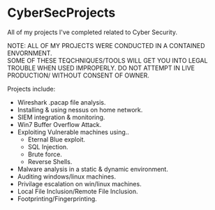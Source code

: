 # CyberSecProjects
All of my projects I've completed related to Cyber Security.


NOTE: ALL OF MY PROJECTS WERE CONDUCTED IN A CONTAINED ENVORNMENT.                   
SOME OF THESE TEQCHNIQUES/TOOLS WILL GET YOU INTO LEGAL TROUBLE WHEN USED IMPROPERLY.
DO NOT ATTEMPT IN LIVE PRODUCTION/ WITHOUT CONSENT OF OWNER.                         


Projects include: 
- Wireshark .pacap file analysis. 
- Installing & using nessus on home network.
- SIEM integration & monitoring. 
- Win7 Buffer Overflow Attack.
- Exploiting Vulnerable machines using..
    - Eternal Blue exploit. 
    - SQL Injection. 
    - Brute force. 
    - Reverse Shells. 
- Malware analysis in a static & dynamic environment. 
- Auditing windows/linux machines. 
- Privilage escalation on win/linux machines. 
- Local File Inclusion/Remote File Inclusion. 
- Footprinting/Fingerprinting.
